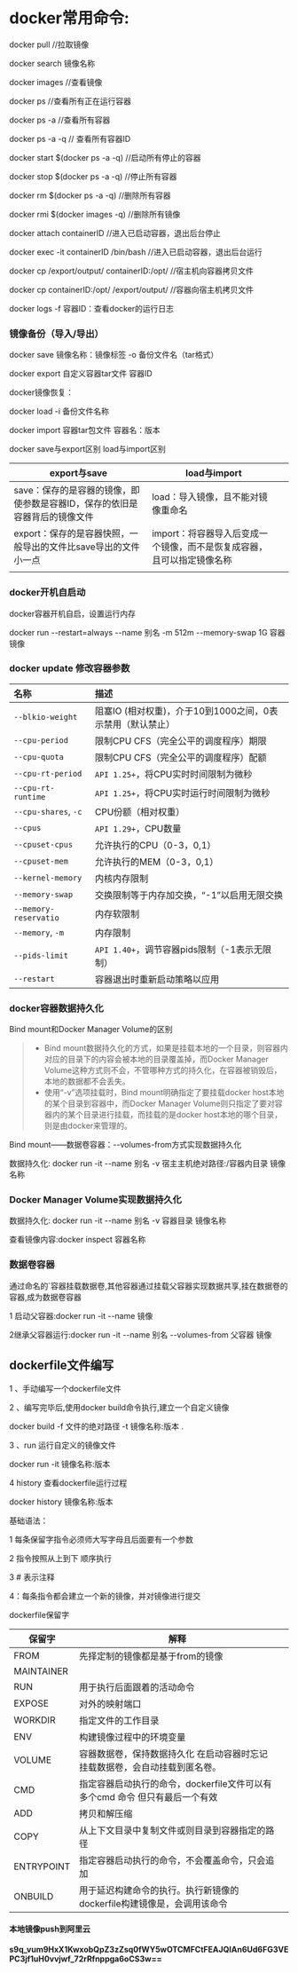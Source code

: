 # docker常用命令:

docker pull //拉取镜像

docker search 镜像名称

docker images //查看镜像

docker ps //查看所有正在运行容器

docker ps -a //查看所有容器 

docker ps -a -q // 查看所有容器ID

docker start $(docker ps -a -q) //启动所有停止的容器

docker stop $(docker ps -a -q) //停止所有容器

docker rm $(docker ps -a -q) //删除所有容器

docker rmi $(docker images -q) //删除所有镜像

docker attach containerID //进入已启动容器，退出后台停止

docker exec -it containerID /bin/bash //进入已启动容器，退出后台运行

docker cp /export/output/ containerID:/opt/ //宿主机向容器拷贝文件

docker cp containerID:/opt/ /export/output/ //容器向宿主机拷贝文件

docker  logs  -f  容器ID：查看docker的运行日志

### 镜像备份（导入/导出）

docker save  镜像名称：镜像标签  -o 备份文件名（tar格式）

docker export  自定义容器tar文件    容器ID 

docker镜像恢复：

docker load -i  备份文件名称

docker  import  容器tar包文件   容器名：版本

docker save与export区别  load与import区别

| export与save                                                 | load与import                                                 |      |
| ------------------------------------------------------------ | ------------------------------------------------------------ | ---- |
| save：保存的是容器的镜像，即使参数是容器ID，保存的依旧是容器背后的镜像文件 | load：导入镜像，且不能对镜像重命名                           |      |
| export：保存的是容器快照，一般导出的文件比save导出的文件小一点 | import：将容器导入后变成一个镜像，而不是恢复成容器，且可以指定镜像名称 |      |
|                                                              |                                                              |      |

### docker开机自启动

docker容器开机自启，设置运行内存

docker run  --restart=always  --name  别名  -m 512m --memory-swap 1G 容器镜像  

### docker update 修改容器参数

| 名称                  | 描述                                                       |
| :-------------------- | :--------------------------------------------------------- |
| `--blkio-weight`      | 阻塞IO (相对权重)，介于10到1000之间，0表示禁用（默认禁止） |
| `--cpu-period`        | 限制CPU CFS（完全公平的调度程序）期限                      |
| `--cpu-quota`         | 限制CPU CFS（完全公平的调度程序）配额                      |
| `--cpu-rt-period`     | `API 1.25+`，将CPU实时时间限制为微秒                       |
| `--cpu-rt-runtime`    | `API 1.25+`，将CPU实时运行时间限制为微秒                   |
| `--cpu-shares`, `-c`  | CPU份额（相对权重）                                        |
| `--cpus`              | `API 1.29+`，CPU数量                                       |
| `--cpuset-cpus`       | 允许执行的CPU（0-3，0,1）                                  |
| `--cpuset-mem`        | 允许执行的MEM（0-3，0,1）                                  |
| `--kernel-memory`     | 内核内存限制                                               |
| `--memory-swap`       | 交换限制等于内存加交换，“-1”以启用无限交换                 |
| `--memory-reservatio` | 内存软限制                                                 |
| `--memory`, `-m`      | 内存限制                                                   |
| `--pids-limit`        | `API 1.40+`，调节容器pids限制（-1表示无限制）              |
| `--restart`           | 容器退出时重新启动策略以应用                               |











### docker容器数据持久化

Bind mount和Docker Manager Volume的区别

> - Bind mount数据持久化的方式，如果是挂载本地的一个目录，则容器内对应的目录下的内容会被本地的目录覆盖掉，而Docker Manager Volume这种方式则不会，不管哪种方式的持久化，在容器被销毁后，本地的数据都不会丢失。
> - 使用“-v”选项挂载时，Bind mount明确指定了要挂载docker host本地的某个目录到容器中，而Docker Manager Volume则只指定了要对容器内的某个目录进行挂载，而挂载的是docker host本地的哪个目录，则是由docker来管理的。

Bind mount——数据卷容器：--volumes-from方式实现数据持久化

数据持久化: docker run -it  --name 别名  -v 宿主主机绝对路径:/容器内目录  镜像名称

### Docker Manager Volume实现数据持久化

数据持久化: docker run -it --name  别名  -v 容器目录  镜像名称

查看镜像内容:docker inspect 容器名称

### 数据卷容器

通过命名的`容器挂载数据卷,其他容器通过挂载父容器实现数据共享,挂在数据卷的容器,成为数据卷容器

1 启动父容器:docker run  -it --name  镜像

2继承父容器运行:docker run -it  --name  别名  --volumes-from 父容器   镜像



## dockerfile文件编写

1 、手动编写一个dockerfile文件

2 、编写完毕后,使用docker build命令执行,建立一个自定义镜像

docker  build -f 文件的绝对路径  -t  镜像名称:版本  .

3 、run 运行自定义的镜像文件

docker run -it 镜像名称:版本

4 history 查看dockerfile运行过程

docker  history  镜像名称:版本

基础语法：

1 每条保留字指令必须师大写字母且后面要有一个参数

2 指令按照从上到下 顺序执行

3 # 表示注释

4：每条指令都会建立一个新的镜像，并对镜像进行提交

dockerfile保留字 

| 保留字     | 解释                                                         |      |
| ---------- | ------------------------------------------------------------ | ---- |
| FROM       | 先择定制的镜像都是基于from的镜像                             |      |
| MAINTAINER |                                                              |      |
| RUN        | 用于执行后面跟着的活动命令                                   |      |
| EXPOSE     | 对外的映射端口                                               |      |
| WORKDIR    | 指定文件的工作目录                                           |      |
| ENV        | 构建镜像过程中的环境变量                                     |      |
| VOLUME     | 容器数据卷，保持数据持久化 在启动容器时忘记挂载数据卷，会自动挂载到匿名卷。 |      |
| CMD        | 指定容器启动执行的命令，dockerfile文件可以有多个cmd 命令 但只有最后一个有效 |      |
| ADD        | 拷贝和解压缩                                                 |      |
| COPY       | 从上下文目录中复制文件或则目录到容器指定的路径               |      |
| ENTRYPOINT | 指定容器启动执行的命令，不会覆盖命令，只会追加               |      |
| ONBUILD    | 用于延迟构建命令的执行。执行新镜像的dockerfile构建镜像是，会调用该命令 |      |

#### 本地镜像push到阿里云



**s9q_vum9HxX1KwxobQpZ3zZsq0fWY5wOTCMFCtFEAJQIAn6Ud6FG3VEPC3jf1uH0vvjwf_72rRfnppga6oCS3w==**